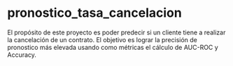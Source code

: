# pronostico_tasa_cancelacion
El propósito de este proyecto es poder predecir si un cliente tiene a realizar la cancelación de un contrato.
El objetivo es lograr la precisión de pronostico más elevada usando como métricas el cálculo de AUC-ROC y Accuracy.
